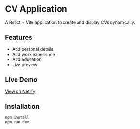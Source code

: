 # CV Application

A React + Vite application to create and display CVs dynamically.

## Features

- Add personal details
- Add work experience
- Add education
- Live preview

## Live Demo

[View on Netlify](cv-app-salah.netlify.app)

## Installation

```bash
npm install
npm run dev
```
